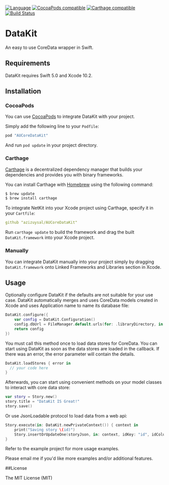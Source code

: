 [![Language](https://img.shields.io/badge/Swift-5.0-orange.svg)](http://swift.org)
[![CocoaPods compatible](https://img.shields.io/badge/CocoaPods-compatible-brightgreen.svg)](https://cocoapods.org)
[![Carthage compatible](https://img.shields.io/badge/Carthage-compatible-4BC51D.svg?style=flat)](https://github.com/Carthage/Carthage)
[![Build Status](https://travis-ci.org/azizuysal/AUCoreDataKit.svg?branch=master)](https://travis-ci.org/azizuysal/AUCoreDataKit)

# DataKit

An easy to use CoreData wrapper in Swift.

## Requirements

DataKit requires Swift 5.0 and Xcode 10.2.

## Installation

### CocoaPods

You can use [CocoaPods](https://cocoapods.org) to integrate DataKit with your project.

Simply add the following line to your `Podfile`:
```ruby
pod "AUCoreDataKit"
```

And run `pod update` in your project directory.

### Carthage

[Carthage](https://github.com/Carthage/Carthage) is a decentralized dependency manager that builds your dependencies and provides you with binary frameworks.

You can install Carthage with [Homebrew](http://brew.sh/) using the following command:

```bash
$ brew update
$ brew install carthage
```

To integrate NetKit into your Xcode project using Carthage, specify it in your `Cartfile`:

```yaml
github "azizuysal/AUCoreDataKit"
```

Run `carthage update` to build the framework and drag the built `DataKit.framework` into your Xcode project.

### Manually

You can integrate DataKit manually into your project simply by dragging `DataKit.framework` onto Linked Frameworks and Libraries section in Xcode.

## Usage

Optionally configure DataKit if the defaults are not suitable for your use case. DataKit automatically merges and uses CoreData models created in Xcode and uses Application name to name its database file:

```swift
DataKit.configure({
    var config = DataKit.Configuration()
    config.dbUrl = FileManager.default.urls(for: .libraryDirectory, in: .userDomainMask).first!.appendingPathComponent("test.db")
    return config
})
```

You must call this method once to load data stores for CoreData. You can start using DataKit as soon as the data stores are loaded in the callback. If there was an error, the error parameter will contain the details.
```swift
DataKit.loadStores { error in
  // your code here
}
```

Afterwards,  you can start using convenient methods on your model classes to interact with core data store:

```swift
var story = Story.new()
story.title = "DataKit IS Great!"
story.save()
```

Or use JsonLoadable protocol to load data from a web api:

```swift
Story.execute(in: DataKit.newPrivateContext()) { context in
    print("Saving story \(id)")
    Story.insertOrUpdateOne(storyJson, in: context, idKey: "id", idColumn: "storyId", idType: Int32.self)
}
```

Refer to the example project for more usage examples.

Please email me if you'd like more examples and/or additional features.

##License

The MIT License (MIT)
